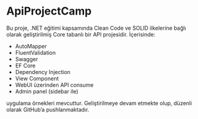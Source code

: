 # ApiProjectCamp

Bu proje, .NET eğitimi kapsamında Clean Code ve SOLID ilkelerine bağlı olarak geliştirilmiş Core tabanlı bir API projesidir. İçerisinde:

- AutoMapper  
- FluentValidation  
- Swagger  
- EF Core  
- Dependency Injection  
- View Component  
- WebUI üzerinden API consume  
- Admin panel (sidebar ile)  

uygulama örnekleri mevcuttur. Geliştirilmeye devam etmekte olup, düzenli olarak GitHub’a pushlanmaktadır.
